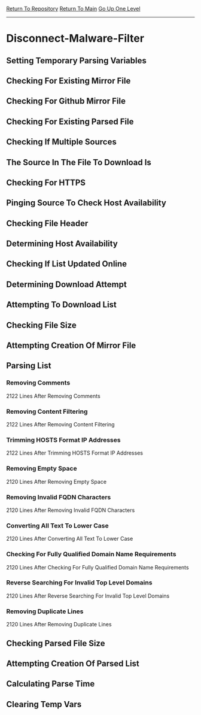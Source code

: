 [Return To Repository](https://github.com/deathbybandaid/piholeparser/)
[Return To Main](https://github.com/deathbybandaid/piholeparser/blob/master/RecentRunLogs/Mainlog.md)
[Go Up One Level](https://github.com/deathbybandaid/piholeparser/blob/master/RecentRunLogs/TopLevelScripts/30-Processing-Blacklists.md)
____________________________________
# Disconnect-Malware-Filter
## Setting Temporary Parsing Variables
## Checking For Existing Mirror File
## Checking For Github Mirror File
## Checking For Existing Parsed File
## Checking If Multiple Sources
## The Source In The File To Download Is
## Checking For HTTPS
## Pinging Source To Check Host Availability
## Checking File Header
## Determining Host Availability
## Checking If List Updated Online
## Determining Download Attempt
## Attempting To Download List
## Checking File Size
## Attempting Creation Of Mirror File
## Parsing List
### Removing Comments
2122 Lines After Removing Comments
### Removing Content Filtering
2122 Lines After Removing Content Filtering
### Trimming HOSTS Format IP Addresses
2122 Lines After Trimming HOSTS Format IP Addresses
### Removing Empty Space
2120 Lines After Removing Empty Space
### Removing Invalid FQDN Characters
2120 Lines After Removing Invalid FQDN Characters
### Converting All Text To Lower Case
2120 Lines After Converting All Text To Lower Case
### Checking For Fully Qualified Domain Name Requirements
2120 Lines After Checking For Fully Qualified Domain Name Requirements
### Reverse Searching For Invalid Top Level Domains
2120 Lines After Reverse Searching For Invalid Top Level Domains
### Removing Duplicate Lines
2120 Lines After Removing Duplicate Lines
## Checking Parsed File Size
## Attempting Creation Of Parsed List
## Calculating Parse Time
## Clearing Temp Vars
